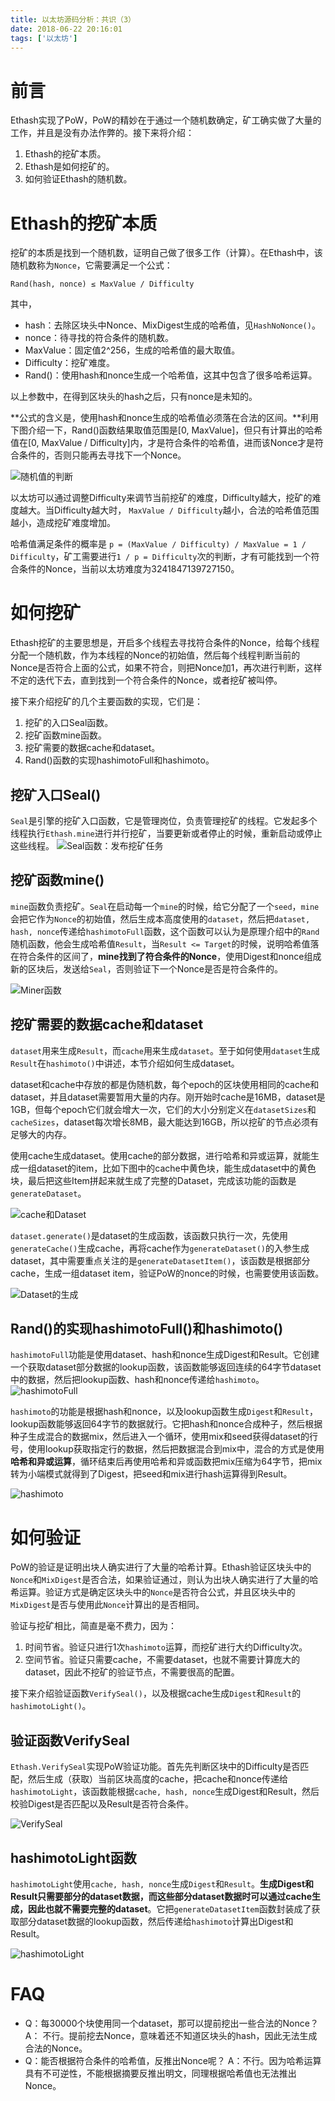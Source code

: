 ```yaml
---
title: 以太坊源码分析：共识（3）
date: 2018-06-22 20:16:01
tags: ['以太坊']
---
```


# 前言

Ethash实现了PoW，PoW的精妙在于通过一个随机数确定，矿工确实做了大量的工作，并且是没有办法作弊的。接下来将介绍：

1. Ethash的挖矿本质。
2. Ethash是如何挖矿的。
3. 如何验证Ethash的随机数。

<!--more-->

# Ethash的挖矿本质

挖矿的本质是找到一个随机数，证明自己做了很多工作（计算）。在Ethash中，该随机数称为`Nonce`，它需要满足一个公式：

`Rand(hash, nonce) ≤ MaxValue / Difficulty`

其中，
- hash：去除区块头中Nonce、MixDigest生成的哈希值，见`HashNoNonce()`。
- nonce：待寻找的符合条件的随机数。
- MaxValue：固定值2^256，生成的哈希值的最大取值。
- Difficulty：挖矿难度。
- Rand()：使用hash和nonce生成一个哈希值，这其中包含了很多哈希运算。

以上参数中，在得到区块头的hash之后，只有nonce是未知的。

**公式的含义是，使用hash和nonce生成的哈希值必须落在合法的区间。**利用下图介绍一下，Rand()函数结果取值范围是[0, MaxValue]，但只有计算出的哈希值在[0, MaxValue / Difficulty]内，才是符合条件的哈希值，进而该Nonce才是符合条件的，否则只能再去寻找下一个Nonce。

![随机值的判断](http://cdn.lessisbetter.site/2018-06-22-121846.jpg-own)

以太坊可以通过调整Difficulty来调节当前挖矿的难度，Difficulty越大，挖矿的难度越大。当Difficulty越大时， `MaxValue / Difficulty`越小，合法的哈希值范围越小，造成挖矿难度增加。

哈希值满足条件的概率是 `p = (MaxValue / Difficulty) / MaxValue = 1 / Difficulty`，矿工需要进行`1 / p = Difficulty`次的判断，才有可能找到一个符合条件的Nonce，当前以太坊难度为3241847139727150。

# 如何挖矿

Ethash挖矿的主要思想是，开启多个线程去寻找符合条件的Nonce，给每个线程分配一个随机数，作为本线程的Nonce的初始值，然后每个线程判断当前的Nonce是否符合上面的公式，如果不符合，则把Nonce加1，再次进行判断，这样不定的迭代下去，直到找到一个符合条件的Nonce，或者挖矿被叫停。

接下来介绍挖矿的几个主要函数的实现，它们是：

1. 挖矿的入口Seal函数。
2. 挖矿函数mine函数。
3. 挖矿需要的数据cache和dataset。
4. Rand()函数的实现hashimotoFull和hashimoto。

## 挖矿入口Seal()

`Seal`是引擎的挖矿入口函数，它是管理岗位，负责管理挖矿的线程。它发起多个线程执行`Ethash.mine`进行并行挖矿，当要更新或者停止的时候，重新启动或停止这些线程。 
![Seal函数：发布挖矿任务](http://cdn.lessisbetter.site/2018-06-22-121843.jpg-own)

## 挖矿函数mine()

`mine`函数负责挖矿。`Seal`在启动每一个`mine`的时候，给它分配了一个`seed`，`mine`会把它作为`Nonce`的初始值，然后生成本高度使用的`dataset`，然后把`dataset, hash, nonce`传递给`hashimotoFull`函数，这个函数可以认为是原理介绍中的`Rand`随机函数，他会生成哈希值`Result`，当`Result <= Target`的时候，说明哈希值落在符合条件的区间了，**mine找到了符合条件的Nonce**，使用Digest和nonce组成新的区块后，发送给`Seal`，否则验证下一个Nonce是否是符合条件的。

![Miner函数](http://cdn.lessisbetter.site/2018-06-22-121841.jpg-own)

## 挖矿需要的数据cache和dataset

`dataset`用来生成`Result`，而`cache`用来生成`dataset`。至于如何使用`dataset`生成`Result`在`hashimoto()`中讲述，本节介绍如何生成dataset。

dataset和cache中存放的都是伪随机数，每个epoch的区块使用相同的cache和dataset，并且dataset需要暂用大量的内存。刚开始时cache是16MB，dataset是1GB，但每个epoch它们就会增大一次，它们的大小分别定义在`datasetSizes`和`cacheSizes`，dataset每次增长8MB，最大能达到16GB，所以挖矿的节点必须有足够大的内存。

使用cache生成dataset。使用cache的部分数据，进行哈希和异或运算，就能生成一组dataset的item，比如下图中的cache中黄色块，能生成dataset中的黄色块，最后把这些Item拼起来就生成了完整的Dataset，完成该功能的函数是`generateDataset`。

![cache和Dataset](http://cdn.lessisbetter.site/2018-06-22-121842.jpg-own)

`dataset.generate()`是dataset的生成函数，该函数只执行一次，先使用`generateCache()`生成cache，再将cache作为`generateDataset()`的入参生成dataset，其中需要重点关注的是`generateDatasetItem()`，该函数是根据部分cache，生成一组dataset item，验证PoW的nonce的时候，也需要使用该函数。

![Dataset的生成](http://cdn.lessisbetter.site/2018-06-22-121840.jpg-own)

## Rand()的实现hashimotoFull()和hashimoto()

`hashimotoFull`功能是使用dataset、hash和nonce生成Digest和Result。它创建一个获取dataset部分数据的lookup函数，该函数能够返回连续的64字节dataset中的数据，然后把lookup函数、hash和nonce传递给`hashimoto`。 
![hashimotoFull](http://cdn.lessisbetter.site/2018-06-22-121839.jpg-own)

`hashimoto`的功能是根据hash和nonce，以及lookup函数生成`Digest`和`Result`，lookup函数能够返回64字节的数据就行。它把hash和nonce合成种子，然后根据种子生成混合的数据mix，然后进入一个循环，使用mix和seed获得dataset的行号，使用lookup获取指定行的数据，然后把数据混合到mix中，混合的方式是使用**哈希和异或运算**，循环结束后再使用哈希和异或函数把mix压缩为64字节，把mix转为小端模式就得到了Digest，把seed和mix进行hash运算得到Result。

![hashimoto](http://cdn.lessisbetter.site/2018-06-22-121838.jpg-own)

# 如何验证

PoW的验证是证明出块人确实进行了大量的哈希计算。Ethash验证区块头中的`Nonce`和`MixDigest`是否合法，如果验证通过，则认为出块人确实进行了大量的哈希运算。验证方式是确定区块头中的`Nonce`是否符合公式，并且区块头中的`MixDigest`是否与使用此`Nonce`计算出的是否相同。

验证与挖矿相比，简直是毫不费力，因为：

1. 时间节省。验证只进行1次`hashimoto`运算，而挖矿进行大约Difficulty次。
2. 空间节省。验证只需要cache，不需要dataset，也就不需要计算庞大的dataset，因此不挖矿的验证节点，不需要很高的配置。

接下来介绍验证函数`VerifySeal()`，以及根据cache生成`Digest`和`Result`的`hashimotoLight()`。

## 验证函数VerifySeal

`Ethash.VerifySeal`实现PoW验证功能。首先先判断区块中的Difficulty是否匹配，然后生成（获取）当前区块高度的cache，把cache和nonce传递给`hashimotoLight`，该函数能根据`cache, hash, nonce`生成Digest和Result，然后校验Digest是否匹配以及Result是否符合条件。

![VerifySeal](http://cdn.lessisbetter.site/2018-06-22-121844.jpg-own)

## hashimotoLight函数

`hashimotoLight`使用`cache, hash, nonce`生成`Digest`和`Result`。**生成Digest和Result只需要部分的dataset数据，而这些部分dataset数据时可以通过cache生成，因此也就不需要完整的dataset**。它把`generateDatasetItem`函数封装成了获取部分dataset数据的lookup函数，然后传递给`hashimoto`计算出Digest和Result。

![hashimotoLight](http://cdn.lessisbetter.site/2018-06-22-121845.jpg-own)

# FAQ

- Q：每30000个块使用同一个dataset，那可以提前挖出一些合法的Nonce？ 
  A： 不行。提前挖去Nonce，意味着还不知道区块头的hash，因此无法生成合法的Nonce。
- Q：能否根据符合条件的哈希值，反推出Nonce呢？ 
  A：不行。因为哈希运算具有不可逆性，不能根据摘要反推出明文，同理根据哈希值也无法推出Nonce。